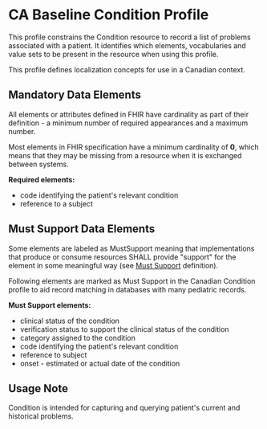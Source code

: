 # CA Baseline Condition Profile
This profile constrains the Condition resource to record a list of problems associated with a patient. It identifies which elements, vocabularies and value sets to be present in the resource when using this profile.

This profile defines localization concepts for use in a Canadian context.

## Mandatory Data Elements
All elements or attributes defined in FHIR have cardinality as part of their definition - a minimum number of required appearances and a maximum number.

Most elements in FHIR specification have a minimum cardinality of **0**, which means that they may be missing from a resource when it is exchanged between systems.

**Required elements:**
* code identifying the patient's relevant condition
* reference to a subject

## Must Support Data Elements
Some elements are labeled as MustSupport meaning that implementations that produce or consume resources SHALL provide "support" for the element in some meaningful way (see [Must Support](https://build.fhir.org/ig/scratch-fhir-profiles/ca-baseline/general-guidance.html#must-support) definition).

Following elements are marked as Must Support in the Canadian Condition profile to aid record matching in databases with many pediatric records.

**Must Support elements:**
* clinical status of the condition
* verification status to support the clinical status of the condition
* category assigned to the condition
* code identifying the patient's relevant condition
* reference to subject
* onset - estimated or actual date of the condition

## Usage Note
Condition is intended for capturing and querying patient's current and historical problems.
